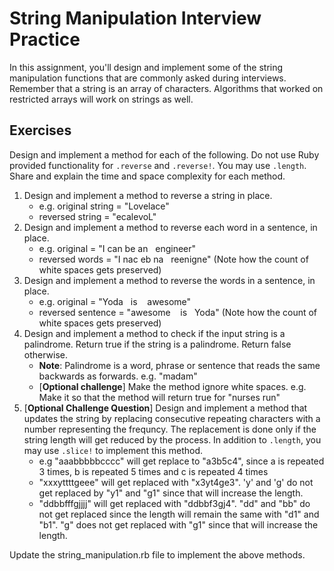 # String Manipulation Interview Practice
In this assignment, you'll design and implement some of the string manipulation functions that are commonly asked during interviews.
Remember that a string is an array of characters. Algorithms that worked on restricted arrays will work on strings as well.

## Exercises
Design and implement a method for each of the following. Do not use Ruby provided functionality for `.reverse` and `.reverse!`. You may use `.length`. Share and explain the time and space complexity for each method.
1. Design and implement a method to reverse a string in place. 
   - e.g. original string = "Lovelace"
   - reversed string = "ecalevoL"
2. Design and implement a method to reverse each word in a sentence, in place. 
   - e.g. original = "I can be an&nbsp;&nbsp;&nbsp;engineer"
   - reversed words = "I nac eb na&nbsp;&nbsp;&nbsp;reenigne" (Note how the count of white spaces gets preserved)
3. Design and implement a method to reverse the words in a sentence, in place.
   - e.g. original = "Yoda&nbsp;&nbsp;&nbsp;is&nbsp;&nbsp;&nbsp;&nbsp;awesome"
   - reversed sentence = "awesome&nbsp;&nbsp;&nbsp;&nbsp;is&nbsp;&nbsp;&nbsp;Yoda" (Note how the count of white spaces gets preserved)
4. Design and implement a method to check if the input string is a palindrome. Return true if the string is a palindrome. Return false otherwise.
   - **Note**: Palindrome is a word, phrase or sentence that reads the same backwards as forwards. e.g. "madam"
   - [**Optional challenge**] Make the method ignore white spaces. e.g. Make it so that the method will return true for "nurses run"
5. [**Optional Challenge Question**] Design and implement a method that updates the string by replacing consecutive repeating characters with a number representing the frequncy. The replacement is done only if the string length will get reduced by the process. In addition to `.length`, you may use `.slice!` to implement this method.
   - e.g "aaabbbbbcccc" will get replace to "a3b5c4", since a is repeated 3 times, b is repeated 5 times and c is repeated 4 times
   - "xxxyttttgeee" will get replaced with "x3yt4ge3". 'y' and 'g' do not get replaced by "y1" and "g1" since that will increase the length.
   - "ddbbfffgjjjj" will get replaced with "ddbbf3gj4". "dd" and "bb" do not get replaced since the length will remain the same with "d1" and "b1". "g" does not get replaced with "g1" since that will increase the length.

Update the string_manipulation.rb file to implement the above methods.
